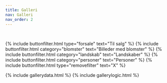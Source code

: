 ```yaml
---
title: Galleri
nav: Galleri
nav_order: 2
---
```


<br/>


 {% include buttonfilter.html type="forsale"  text="Til salg" %}
 {% include buttonfilter.html category="blomster"  text="Billeder med blomster" %}
 {% include buttonfilter.html category="landskab"  text="Landskaber" %}
 {% include buttonfilter.html category="personer"  text="Personer" %} 
 {% include buttonfilter.html type="removefilter" text="X" %}
 <div class="grid-container"></div>

{% include gallerydata.html %}
{% include gallerylogic.html %}